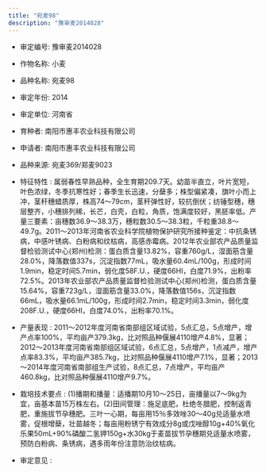 ```yaml
---
title: "宛麦98"
description: "豫审麦2014028"
---
```

* 审定编号:  豫审麦2014028

*  作物名称:  小麦

*  品种名称:  宛麦98

*  审定年份:  2014

*  审定单位:  河南省

* 育种者:  南阳市惠丰农业科技有限公司

*  申请者:  南阳市惠丰农业科技有限公司

*  品种来源:  宛麦369/郑麦9023


*  特征特性 : 
属弱春性早熟品种，全生育期209.7天。幼苗半直立，叶片宽短，叶色浓绿，冬季抗寒性好；春季生长迅速，分蘖多；株型偏紧凑，旗叶小而上冲，茎秆穗蜡质厚，株高74～79cm，茎秆弹性好，较抗倒伏；纺锤型穗，穗层整齐，小穗排列稀，长芒，白壳，白粒，角质，饱满度较好，黑胚率低。产量三要素：亩穗数36.9～38.3万，穗粒数30.5～38.3粒，千粒重38.8～49.7g。2011～2013年河南省农业科学院植物保护研究所接种鉴定：中抗条锈病，中感叶锈病、白粉病和纹枯病，高感赤霉病。2012年农业部农产品质量监督检验测试中心(郑州)检测：蛋白质含量13.82%，容重760g/L，湿面筋含量28.0%，降落数值337s，沉淀指数77mL，吸水量60.4mL/100g，形成时间1.9min，稳定时间5.7min，弱化度58F.U.，硬度66HI，白度71.9%，出粉率72.5%。2013年农业部农产品质量监督检验测试中心(郑州)检测，蛋白质含量15.64%，容重723g/L，湿面筋含量33.0%，降落数值156s，沉淀指数66mL，吸水量66.1mL/100g，形成时间2.7min，稳定时间3.3min，弱化度208F.U.，硬度66HI，白度74.0%，出粉率70.1%。

 
*  产量表现 : 
2011～2012年度河南省南部组区域试验，5点汇总，5点增产，增产点率100%，平均亩产379.3kg，比对照品种偃展4110增产4.8%，显著；2012～2013年度河南省南部组区域试验，6点汇总，5点增产，1点减产，增产点率83.3%，平均亩产385.7kg，比对照品种偃展4110增产7.1%，显著；2013～2014年度河南省南部组生产试验，8点汇总，7点增产，平均亩产460.8kg，比对照品种偃展4110增产9.7%。


*  栽培技术要点 : 
(1)播期和播量：适播期10月10～25日，亩播量以7～9kg为宜，亩基本苗15万株左右。(2)田间管理：施足底肥，杜绝冬腊肥，控制返青肥，重施拔节孕穗肥。三叶一心期，每亩用15％多效唑30～40g兑适量水喷雾，促根增蘖，壮苗越冬；每亩用粉锈宁有效成分8g或戊唑醇10g+40%氧化乐果50mL+90%磷酸二氢钾150g+水30kg于麦苗拔节孕穗期兑适量水喷雾，预防白粉病、条锈病，遇多雨年份注意防治纹枯病。


*  审定意见 : 

